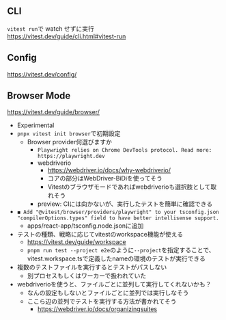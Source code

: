 ## CLI

`vitest run`で watch せずに実行  
https://vitest.dev/guide/cli.html#vitest-run

## Config

https://vitest.dev/config/

## Browser Mode

https://vitest.dev/guide/browser/

- Experimental
- `pnpx vitest init browser`で初期設定
  - Browser provider何選びますか
    - `Playwright relies on Chrome DevTools protocol. Read more: https://playwright.dev`
    - webdriverio
      - https://webdriver.io/docs/why-webdriverio/
      - コアの部分はWebDriver-BiDiを使ってそう
      - Vitestのブラウザモードであればwebdriverioも選択肢として取れそう
    - preview: CIには向かないが、実行したテストを簡単に確認できる
- `◼ Add "@vitest/browser/providers/playwright" to your tsconfig.json "compilerOptions.types" field to have better intellisense support.`
  - apps/react-app/tsconfig.node.jsonに追加
- テストの種類、戦略に応じてvitestのworkspace機能が使える
  - https://vitest.dev/guide/workspace
  - `pnpm run test --project e2e`のように`--project`を指定することで、vitest.workspace.tsで定義したnameの環境のテストが実行できる
- 複数のテストファイルを実行するとテストがパスしない
  - 別プロセスもしくはワーカーで扱われていた
- webdriverioを使うと、ファイルごとに並列して実行してくれないかも？
  - なんの設定もしないとファイルごとに並列では実行しなそう
  - ここら辺の並列でテストを実行する方法が書かれてそう
    - https://webdriver.io/docs/organizingsuites

